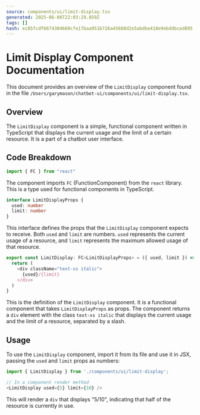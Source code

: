 ```yaml
---
source: components/ui/limit-display.tsx
generated: 2025-06-08T22:03:29.859Z
tags: []
hash: ec85fcdf6674304660cfe17baa951b726a45688d2e5abdbe418e9ebddbced895
---
```


# Limit Display Component Documentation

This document provides an overview of the `LimitDisplay` component found in the file `/Users/garymason/chatbot-ui/components/ui/limit-display.tsx`.

## Overview

The `LimitDisplay` component is a simple, functional component written in TypeScript that displays the current usage and the limit of a certain resource. It is a part of a chatbot user interface.

## Code Breakdown

```ts
import { FC } from "react"
```

The component imports `FC` (FunctionComponent) from the `react` library. This is a type used for functional components in TypeScript.

```ts
interface LimitDisplayProps {
  used: number
  limit: number
}
```

This interface defines the props that the `LimitDisplay` component expects to receive. Both `used` and `limit` are numbers. `used` represents the current usage of a resource, and `limit` represents the maximum allowed usage of that resource.

```ts
export const LimitDisplay: FC<LimitDisplayProps> = ({ used, limit }) => {
  return (
    <div className="text-xs italic">
      {used}/{limit}
    </div>
  )
}
```

This is the definition of the `LimitDisplay` component. It is a functional component that takes `LimitDisplayProps` as props. The component returns a `div` element with the class `text-xs italic` that displays the current usage and the limit of a resource, separated by a slash.

## Usage

To use the `LimitDisplay` component, import it from its file and use it in JSX, passing the `used` and `limit` props as numbers:

```ts
import { LimitDisplay } from './components/ui/limit-display';

// In a component render method
<LimitDisplay used={5} limit={10} />
```

This will render a `div` that displays "5/10", indicating that half of the resource is currently in use.